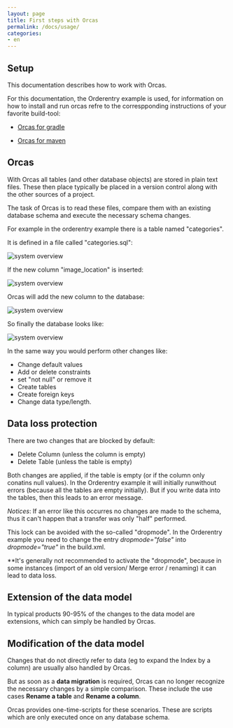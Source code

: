 ```yaml
---
layout: page
title: First steps with Orcas
permalink: /docs/usage/
categories: 
- en
---
```

## Setup

This documentation describes how to work with Orcas. 

For this documentation, the Orderentry example is used, for information on how to install and run orcas refre to the correspponding instructions of your favorite build-tool:

- [Orcas for gradle]({{site.baseurl}}/docs/getting-started-gradle/)

- [Orcas for maven]({{site.baseurl}}/docs/getting-started-maven/)

## Orcas

With Orcas all tables (and other database objects) are stored in plain text files. These then place typically be placed in a version control along with the other sources of a project.

The task of Orcas is to read these files, compare them with an existing database schema and execute the necessary schema changes.

For example in the orderentry example there is a table named "categories". 

It is defined in a file called "categories.sql":

![system overview]({{site.plantumlbaseurl}}/table_categories_intial.iuml)

If the new column "image_location" is inserted:

![system overview]({{site.plantumlbaseurl}}/table_categories_added_column.iuml)

Orcas will add the new column to the database:

![system overview]({{site.plantumlbaseurl}}/table_categories_apply.iuml)

So finally the database looks like:

![system overview]({{site.plantumlbaseurl}}/table_categories_applied.iuml)


In the same way you would perform other changes like:

- Change default values
- Add or delete constraints
- set "not null" or remove it
- Create tables
- Create foreign keys
- Change data type/length.

## Data loss protection

There are two changes that are blocked by default:

- Delete Column (unless the column is empty)
- Delete Table (unless the table is empty)

Both changes are applied, if the table is empty (or if the column only conatins null values). In the Orderentry example it will initially runwithout errors (because all the tables are empty initially). But if you write data into the tables, then this leads to an error message.

*Notices*: If an error like this occurres no changes are made to the schema, thus it can't happen that a transfer was only "half" performed.

This lock can be avoided with the so-called "dropmode". In the Orderentry example you need to change the entry *dropmode="false"* into *dropmode="true"* in the build.xml.

**It's generally not recommended to activate the "dropmode", because in some instances (import of an old version/ Merge error / renaming) it can lead to data loss. 

## Extension of the data model
In typical products 90-95% of the changes to the data model are extensions, which can simply be handled by Orcas.

## Modification of the data model
Changes that do not directly refer to data (eg to expand the Index by a column) are usually also handled by Orcas.

But as soon as a **data migration** is required, Orcas can no longer recognize the necessary changes by a simple comparison. These include the use cases **Rename a table** and **Rename a column**.

Orcas provides one-time-scripts for these scenarios. These are scripts which are only executed once on any database schema.


